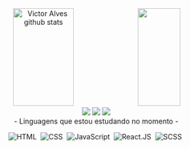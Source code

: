 

<div align="center">  
   <img width="49%" height="195px" src="https://github-readme-stats.vercel.app/api?username=victoralsp&show_icons=true&count_private=true&hide_border=true&title_color=3D79F2&icon_color=3D79F2&text_color=c9d1d9&bg_color=0d1117" alt="Victor Alves github stats" /> 
 
  <img width="41%" height="195px" src="https://github-readme-stats.vercel.app/api/top-langs/?username=victoralsp&layout=compact&hide_border=true&title_color=3D79F2&text_color=D9D9D9&bg_color=0d1117" />
</div>

<div align="center"> 
<a href = "mailto:victorpinheiro1008@gmail.com"> <img src="https://img.shields.io/badge/-Gmail-%23333?style=for-the-badge&logo=gmail&logoColor=white" target="_blank"></a>
<a href="https://www.linkedin.com/in/victoralsp/" target="_blank"><img src="https://img.shields.io/badge/-LinkedIn-%230077B5?style=for-the-badge&logo=linkedin&logoColor=white" target="_blank"></a> 
  <a href="https://wa.me/5511940557565" target="_blank"><img src="https://img.shields.io/badge/Whatsapp-%25D366?style=for-the-badge&logo=whatsapp&logoColor=white" target="_blank"></a> 
 </div>

 <div align="center"> - Linguagens que estou estudando no momento -

![HTML](https://img.shields.io/badge/-HTML-0D1117?style=for-the-badge&logo=HTML5&labelColor=0D1117)&nbsp;
![CSS](https://img.shields.io/badge/-CSS-0D1117?style=for-the-badge&logo=CSS&logoColor=1572B6&labelColor=0D1117)&nbsp;
![JavaScript](https://img.shields.io/badge/-JavaScript-0D1117?style=for-the-badge&logo=javascript&labelColor=0D1117)&nbsp; 
![React.JS](https://img.shields.io/badge/-ReactJs-0D1117?logo=react&style=for-the-badge)&nbsp; 
![SCSS](https://img.shields.io/badge/-SCSS-0D1117?style=for-the-badge&logo=SASS)&nbsp; 
</div>
